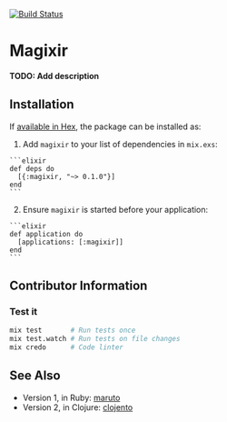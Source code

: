 [![Build Status](https://travis-ci.org/jlgeering/magixir.svg?branch=master)](https://travis-ci.org/jlgeering/magixir)

# Magixir

**TODO: Add description**

## Installation

If [available in Hex](https://hex.pm/docs/publish), the package can be installed as:

  1. Add `magixir` to your list of dependencies in `mix.exs`:

    ```elixir
    def deps do
      [{:magixir, "~> 0.1.0"}]
    end
    ```

  2. Ensure `magixir` is started before your application:

    ```elixir
    def application do
      [applications: [:magixir]]
    end
    ```

## Contributor Information

### Test it

```sh
mix test       # Run tests once
mix test.watch # Run tests on file changes
mix credo      # Code linter
```

## See Also

* Version 1, in Ruby: [maruto](https://github.com/jlgeering/maruto)
* Version 2, in Clojure: [clojento](https://github.com/jlgeering/clojento)
